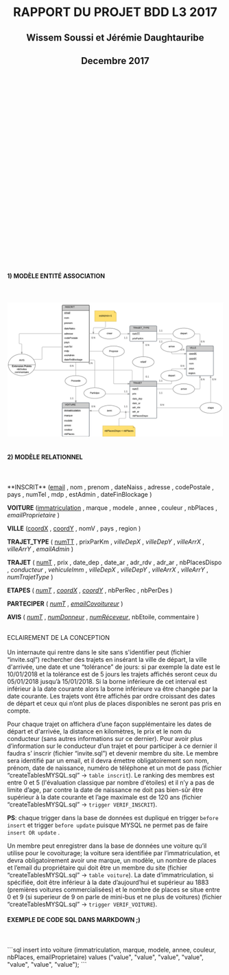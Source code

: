 <br>
<br>
<br>
<br>
<br>
<br>
<br>
<br>
<br>
<br>
<br>
<br>
<br>
<br>
<br>
<br>
<br>
<br>
<br>
<br>
<br>
<br>
<br>
<br>
<br>
<br>

<CENTER>
<h1>RAPPORT DU PROJET BDD L3 2017</H1>
<h2>Wissem Soussi et Jérémie Daughtauribe</h2>
<h2>Decembre 2017</h2>
</CENTER>

<br>
<br>
<br>
<br>
<br>
<br>
<br>
<br>
<br>
<br>
<br>
<br>
<br>
<br>
<br>
<br>
<br>
<br>
<br>
<br>
<br>
<br>
<br>
<br>
<br>
<br>


<h4>1) MODÈLE ENTITÉ ASSOCIATION</h4>
<br>
<br>
<img src="./modeleEA.png">
<br>
<br>

<h4>2) MODÈLE RELATIONNEL</h4>
<br>
<br>
**INSCRIT**
(<u>email</u> , nom , prenom , dateNaiss , adresse , codePostale , pays , numTel , mdp , estAdmin , dateFinBlockage )

**VOITURE** (<u>immatriculation</u> , marque , modele , annee , couleur , nbPlaces , _emailProprietaire_ )

**VILLE**
(<u>coordX</u> , <u>coordY</u> , nomV , pays , region )

**TRAJET_TYPE**
( <u>numTT</u> , prixParKm , _villeDepX_ ,  _villeDepY_ , _villeArrX_ , _villeArrY_ , _emailAdmin_ )

**TRAJET**
( <u>numT</u> , prix , date_dep , date_ar , adr_rdv , adr_ar , nbPlacesDispo , _conducteur_ , _vehiculeImm_ ,  _villeDepX_ ,  _villeDepY_ , _villeArrX_ , _villeArrY_ , _numTrajetType_ )

**ETAPES**
( <u>_numT_</u> , <u>_coordX_</u> , <u>_coordY_</u> , nbPerRec , nbPerDes )

**PARTECIPER**
( <u>_numT_</u> , <u>_emailCovoitureur_</u> )

**AVIS**
( <u>_numT_</u> , <u>_numDonneur_</u> , <u>_numRéceveur_</u>, nbEtoile, commentaire )
<br>
<br>

ECLAIREMENT DE LA CONCEPTION
<br>
<br>
Un internaute qui rentre dans le site sans s'identifier peut (fichier “invite.sql”) rechercher des trajets en insérant la ville de départ, la ville d'arrivée, une date et une “tolérance” de jours: si par exemple la date est le 10/01/2018 et la tolérance est de 5 jours les trajets affichés seront ceux du 05/01/2018 jusqu’à 15/01/2018.
Si la borne inférieure de cet interval est inférieur à la date courante alors la borne inférieure va être changée par la date courante.
Les trajets vont être affichés par ordre croissant des dates de départ et ceux qui n’ont plus de places disponibles ne seront pas pris en compte.

Pour chaque trajet on affichera d’une façon supplémentaire les dates de départ et d'arrivée, la distance en kilomètres, le prix et le nom du conducteur (sans autres informations sur ce dernier).
Pour avoir plus d’information sur le conducteur d’un trajet et pour participer à ce dernier il faudra s’ inscrir (fichier “invite.sql”) et devenir membre du site.
Le membre sera identifié par un email, et il devra émettre obligatoirement son nom, prénom, date de naissance, numéro de téléphone et un mot de pass (fichier “createTablesMYSQL.sql” -> `table inscrit`).
Le ranking des membres est entre 0 et 5 (l'évaluation classique par nombre d'étoiles) et il n’y a pas de limite d’age, par contre la date de naissance ne doit pas bien-sûr être supérieur à la date courante et l’age maximale est de 120 ans (fichier “createTablesMYSQL.sql” -> `trigger VERIF_INSCRIT`).

**PS**: chaque trigger dans la base de données est dupliqué en trigger `before insert` et trigger `before update` puisque MYSQL ne permet pas de faire ` insert OR update` .

Un membre peut enregistrer dans la base de données une voiture qu’il utilise pour le covoiturage; la voiture sera identifiée par l’immatriculation, et devra obligatoirement avoir une marque, un modèle, un nombre de places et l’email du propriétaire qui doit être un membre du site (fichier “createTablesMYSQL.sql” -> `table voiture`).
La date d’immatriculation, si spécifiée, doit être inférieur à la date d’aujourd’hui et supérieur au 1883 (premières voitures commercialisées) et le nombre de places se situe entre 0 et 9 (si superieur de 9 on parle de mini-bus et ne plus de voitures) (fichier “createTablesMYSQL.sql” -> `trigger VERIF_VOITURE`).


<h4>EXEMPLE DE CODE SQL DANS MARKDOWN ;)</h4>
<br>
<br>
```sql
insert into voiture (immatriculation, marque, modele, annee, couleur, nbPlaces, emailProprietaire)
values ("value", "value", "value", "value", "value", "value", "value");
```
